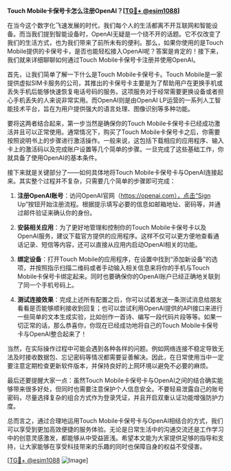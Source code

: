 **Touch Mobile卡保号卡怎么注册OpenAI？[[TG💪+ @esim1088](https://t.me/s/esim1088)]**

在当今这个数字化飞速发展的时代，我们每个人的生活都离不开互联网和智能设备。而当我们提到智能设备时，OpenAI无疑是一个绕不开的话题。它不仅改变了我们的生活方式，也为我们带来了前所未有的便利。那么，如果你使用的是Touch Mobile提供的卡保号卡，是否也能轻松接入OpenAI呢？答案是肯定的！接下来，我们就来详细聊聊如何通过Touch Mobile卡保号卡注册并使用OpenAI。

首先，让我们简单了解一下什么是Touch Mobile卡保号卡。Touch Mobile是一家提供虚拟SIM卡服务的公司，其推出的卡保号卡主要是为了帮助用户在更换手机或丢失手机后能够快速恢复电话号码的服务。这项服务对于经常需要更换设备或者担心手机丢失的人来说非常实用。而OpenAI则是由OpenAI LP运营的一系列人工智能技术平台，旨在为用户提供强大的语言处理、图像识别等多种功能。

要将这两者结合起来，第一步当然是确保你的Touch Mobile卡保号卡已经成功激活并且可以正常使用。通常情况下，购买了Touch Mobile卡保号卡之后，你需要按照说明书上的步骤进行激活操作。一般来说，这包括下载相应的应用程序、输入卡上的激活码以及完成账户设置等几个简单的步骤。一旦完成了这些基础工作，你就具备了使用OpenAI的基本条件。

接下来就是关键部分了——如何具体地将Touch Mobile卡保号卡与OpenAI连接起来。其实整个过程并不复杂，只需要几个简单的步骤即可完成：

1. **注册OpenAI账号**：访问OpenAI官网（https://openai.com），点击“Sign Up”按钮开始注册流程。根据提示填写必要的信息如邮箱地址、密码等，并通过邮件验证来确认你的身份。

2. **安装相关应用**：为了更好地管理和控制你的Touch Mobile卡保号卡以及OpenAI服务，建议下载官方提供的应用程序。这样不仅可以更方便地查看通话记录、短信等内容，还可以直接从应用内启动OpenAI相关的功能。

3. **绑定设备**：打开Touch Mobile的应用程序，在设置中找到“添加新设备”的选项，并按照指示扫描二维码或者手动输入相关信息来将你的手机与Touch Mobile卡保号卡绑定起来。同时也要确保你的OpenAI账户已经正确地关联到了同一个手机号码上。

4. **测试连接效果**：完成上述所有配置之后，你可以试着发送一条测试消息给朋友看看是否能够顺利接收到回复；也可以尝试利用OpenAI提供的API接口来进行一些简单的文本生成实验，比如创作一首诗、编写一段代码片段等等。如果一切正常的话，那么恭喜你，你现在已经成功地将自己的Touch Mobile卡保号卡与OpenAI整合起来了！

当然，在实际操作过程中可能会遇到各种各样的问题。例如网络连接不稳定导致无法及时接收数据包、忘记密码等情况都需要妥善解决。因此，在日常使用当中一定要注意定期检查更新软件版本，并保持良好的上网环境以避免不必要的麻烦。

最后还要提醒大家一点：虽然Touch Mobile卡保号卡与OpenAI之间的结合确实能够带来很多好处，但同时也需要注意保护个人信息安全。不要轻易泄露自己的账号密码，尽量选择复杂的组合方式作为登录凭证，并且开启双重认证功能增强防护力度。

总而言之，通过合理地运用Touch Mobile卡保号卡与OpenAI相结合的方式，我们可以享受到更加高效便捷的服务体验。无论是日常生活中的沟通交流还是工作学习中的创意灵感激发，都能够从中受益匪浅。希望本文能为大家提供足够的指导和支持，让大家能够在享受科技带来的乐趣的同时也保障自身的权益不受侵害。

[[TG💪+ @esim1088](https://t.me/s/esim1088) ![Image](https://i.postimg.cc/4NQfJmqS/Snipaste-2025-05-13-00-14-12.png)]